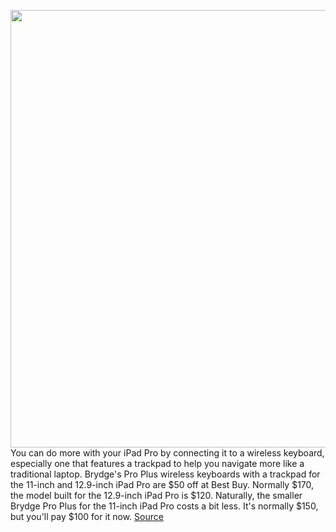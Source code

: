 <img src='https://cdn.vox-cdn.com/thumbor/pKkwDf6ENQ3uQ9-I1m13gVBBm4c=/0x0:2040x1148/1200x800/filters:focal(857x411:1183x737)/cdn.vox-cdn.com/uploads/chorus_image/image/69851431/DSC00765.0.jpg' width='700px' /><br/>
You can do more with your iPad Pro by connecting it to a wireless keyboard, especially one that features a trackpad to help you navigate more like a traditional laptop. Brydge's Pro Plus wireless keyboards with a trackpad for the 11-inch and 12.9-inch iPad Pro are $50 off at Best Buy. Normally $170, the model built for the 12.9-inch iPad Pro is $120. Naturally, the smaller Brydge Pro Plus for the 11-inch iPad Pro costs a bit less. It's normally $150, but you'll pay $100 for it now.
<a href='https://www.theverge.com/good-deals/2021/9/13/22671298/brydge-ipad-wireless-keyboard-steelseries-samsung-galaxy-buds-live-deal-sale'> Source <a/>